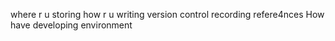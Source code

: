 where r u storing
how r u writing
version control
recording refere4nces
How have developing environment